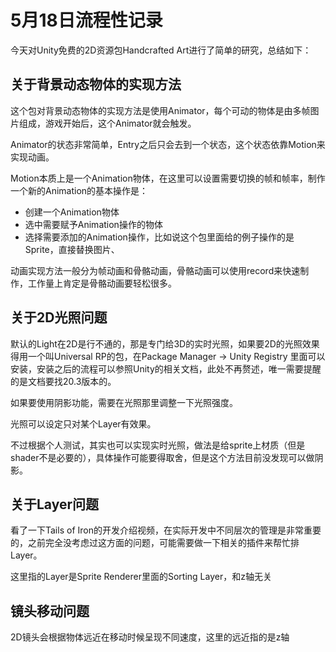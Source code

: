 # 5月18日流程性记录

今天对Unity免费的2D资源包Handcrafted Art进行了简单的研究，总结如下：

## 关于背景动态物体的实现方法

 这个包对背景动态物体的实现方法是使用Animator，每个可动的物体是由多帧图片组成，游戏开始后，这个Animator就会触发。

Animator的状态非常简单，Entry之后只会去到一个状态，这个状态依靠Motion来实现动画。

Motion本质上是一个Animation物体，在这里可以设置需要切换的帧和帧率，制作一个新的Animation的基本操作是：

* 创建一个Animation物体
* 选中需要赋予Animation操作的物体
* 选择需要添加的Animation操作，比如说这个包里面给的例子操作的是Sprite，直接替换图片、

动画实现方法一般分为帧动画和骨骼动画，骨骼动画可以使用record来快速制作，工作量上肯定是骨骼动画要轻松很多。

## 关于2D光照问题

默认的Light在2D是行不通的，那是专门给3D的实时光照，如果要2D的光照效果得用一个叫Universal RP的包，在Package Manager -> Unity Registry 里面可以安装，安装之后的流程可以参照Unity的相关文档，此处不再赘述，唯一需要提醒的是文档要找20.3版本的。

如果要使用阴影功能，需要在光照那里调整一下光照强度。

光照可以设定只对某个Layer有效果。

不过根据个人测试，其实也可以实现实时光照，做法是给sprite上材质（但是shader不是必要的），具体操作可能要得取舍，但是这个方法目前没发现可以做阴影。

## 关于Layer问题

看了一下Tails of Iron的开发介绍视频，在实际开发中不同层次的管理是非常重要的，之前完全没考虑过这方面的问题，可能需要做一下相关的插件来帮忙排Layer。

这里指的Layer是Sprite Renderer里面的Sorting Layer，和z轴无关

## 镜头移动问题

2D镜头会根据物体远近在移动时候呈现不同速度，这里的远近指的是z轴